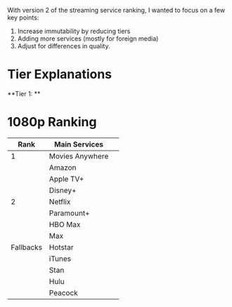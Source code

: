 With version 2 of the streaming service ranking, I wanted to focus on a few key points:

1. Increase immutability by reducing tiers
2. Adding more services (mostly for foreign media)
3. Adjust for differences in quality.


# Tier Explanations

**Tier 1: ** 

# 1080p Ranking

| Rank      | Main Services   |     |
| --------- | --------------- | --- |
| 1         | Movies Anywhere |     |
|           | Amazon          |     |
|           | Apple TV+       |     |
|           | Disney+         |     |
| 2         | Netflix         |     |
|           | Paramount+      |     |
|           | HBO Max         |     |
|           | Max             |     |
| Fallbacks | Hotstar         |     |
|           | iTunes          |     |
|           | Stan            |     |
|           | Hulu            |     |
|           | Peacock         |     |
